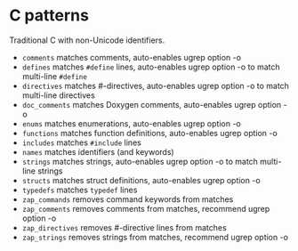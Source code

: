 C patterns
==========

Traditional C with non-Unicode identifiers.

- `comments` matches comments, auto-enables ugrep option -o
- `defines` matches `#define` lines, auto-enables ugrep option -o to match multi-line `#define`
- `directives` matches #-directives, auto-enables ugrep option -o to match multi-line directives
- `doc_comments` matches Doxygen comments, auto-enables ugrep option -o
- `enums` matches enumerations, auto-enables ugrep option -o
- `functions` matches function definitions, auto-enables ugrep option -o
- `includes` matches `#include` lines
- `names` matches identifiers (and keywords)
- `strings` matches strings, auto-enables ugrep option -o to match multi-line strings
- `structs` matches struct definitions, auto-enables ugrep option -o
- `typedefs` matches `typedef` lines
- `zap_commands` removes command keywords from matches
- `zap_comments` removes comments from matches, recommend ugrep option -o
- `zap_directives` removes #-directive lines from matches
- `zap_strings` removes strings from matches, recommend ugrep option -o

